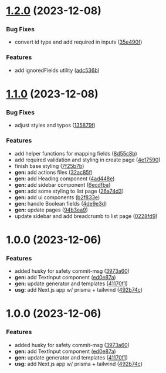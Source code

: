 # [1.2.0](https://github.com/MBrunoS/prisma-next-crud-generator//compare/v1.1.0...v1.2.0) (2023-12-08)


### Bug Fixes

* convert id type and add required in inputs ([35e490f](https://github.com/MBrunoS/prisma-next-crud-generator//commit/35e490fbc15aff233c0e95fdebc369aa3da0cbdf))


### Features

* add ignoredFields utility ([adc536b](https://github.com/MBrunoS/prisma-next-crud-generator//commit/adc536b58b4be4e97d860196f7d5a4b80b4d60d8))

# [1.1.0](https://github.com/MBrunoS/prisma-next-crud-generator//compare/v1.0.0...v1.1.0) (2023-12-08)


### Bug Fixes

* adjust styles and typos ([135879f](https://github.com/MBrunoS/prisma-next-crud-generator//commit/135879f302903aa1abe5621103a9a91f827cb8db))


### Features

* add helper functions for mapping fields ([8d55c8b](https://github.com/MBrunoS/prisma-next-crud-generator//commit/8d55c8bf5643f1497b997bef81f27c5bc35d2072))
* add required validation and styling in create page ([4e17590](https://github.com/MBrunoS/prisma-next-crud-generator//commit/4e17590209cc58027a8066a1f858ddaa4eabd65d))
* finish base styling ([7f25b7b](https://github.com/MBrunoS/prisma-next-crud-generator//commit/7f25b7ba4e01a60089237557f7324c3ab45195f9))
* **gen:** add actions files ([32ac85f](https://github.com/MBrunoS/prisma-next-crud-generator//commit/32ac85f37e0bc614c7645c3afeffc9efbb6faa6f))
* **gen:** add Heading component ([4ad448e](https://github.com/MBrunoS/prisma-next-crud-generator//commit/4ad448e9171903e15996baffc9a0d8a32be643ea))
* **gen:** add sidebar component ([6ecdfba](https://github.com/MBrunoS/prisma-next-crud-generator//commit/6ecdfba344284da0bb854198fe69eec732de28ba))
* **gen:** add some styling to list page ([26a74d3](https://github.com/MBrunoS/prisma-next-crud-generator//commit/26a74d30925dd3273c038b6a62c0ee5654070b99))
* **gen:** add ui components ([b2f833e](https://github.com/MBrunoS/prisma-next-crud-generator//commit/b2f833efc35571d536a0bd63b3166a9574fcd7b4))
* **gen:** handle Boolean fields ([4de9e3d](https://github.com/MBrunoS/prisma-next-crud-generator//commit/4de9e3d680b74ff02dcec32fa495f1adfed9d84d))
* **gen:** update pages ([94b3ea9](https://github.com/MBrunoS/prisma-next-crud-generator//commit/94b3ea913734d7e12544921382c6e23b2f1979b4))
* update sidebar and add breadcrumb to list page ([0228fd9](https://github.com/MBrunoS/prisma-next-crud-generator//commit/0228fd9b42e08c35489962a322dcfac372a60a02))

# 1.0.0 (2023-12-06)


### Features

* added husky for safety commit-msg ([3973a60](https://github.com/MBrunoS/prisma-next-crud-generator//commit/3973a6030e0fb1b3b1d09e275e7ede032f52f5a6))
* **gen:** add TextInput component ([ed0e87a](https://github.com/MBrunoS/prisma-next-crud-generator//commit/ed0e87aecd3898bcd80c87f933534bda6882abaa))
* **gen:** update generator and templates ([41170f1](https://github.com/MBrunoS/prisma-next-crud-generator//commit/41170f158ced6e11f7b623a86f4858483901f7a7))
* **usg:** add Next.js app w/ prisma + tailwind ([492b74c](https://github.com/MBrunoS/prisma-next-crud-generator//commit/492b74c08efdab1ece79966f6a8eda58facadcd4))

# 1.0.0 (2023-12-06)


### Features

* added husky for safety commit-msg ([3973a60](https://github.com/MBrunoS/prisma-next-crud-generator/commit/3973a6030e0fb1b3b1d09e275e7ede032f52f5a6))
* **gen:** add TextInput component ([ed0e87a](https://github.com/MBrunoS/prisma-next-crud-generator/commit/ed0e87aecd3898bcd80c87f933534bda6882abaa))
* **gen:** update generator and templates ([41170f1](https://github.com/MBrunoS/prisma-next-crud-generator/commit/41170f158ced6e11f7b623a86f4858483901f7a7))
* **usg:** add Next.js app w/ prisma + tailwind ([492b74c](https://github.com/MBrunoS/prisma-next-crud-generator/commit/492b74c08efdab1ece79966f6a8eda58facadcd4))
